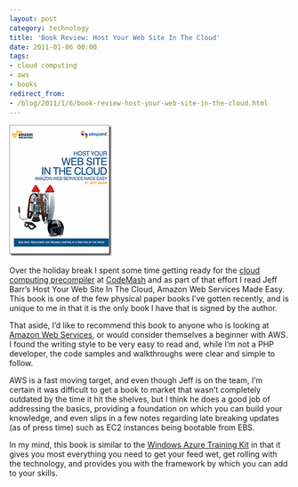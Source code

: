 ```yaml
---
layout: post
category: technology
title: 'Book Review: Host Your Web Site In The Cloud'
date: 2011-01-06 00:00
tags:
- cloud computing
- aws
- books
redirect_from:
- /blog/2011/1/6/book-review-host-your-web-site-in-the-cloud.html
---
```

<img alt='Book Cover' src='/images/hostyourwebsiteinthecloud.gif' class='blogimage img-responsive'>

Over the holiday break I spent some time getting ready for the
[cloud computing precompiler](http://codemash.org/Precompiler#AWS) at [CodeMash](http://codemash.org/) and as part of
that effort I read Jeff Barr’s Host Your Web Site In The Cloud, Amazon Web Services Made Easy. This book is one of the
few physical paper books I’ve gotten recently, and is unique to me in that it is the only book I have that is signed
by the author.

That aside, I’d like to recommend this book to anyone who is looking at [Amazon Web Services](http://aws.amazon.com/),
or would consider themselves a beginner with AWS. I found the writing style to be very easy to read and, while I’m not
a PHP developer, the code samples and walkthroughs were clear and simple to follow.

AWS is a fast moving target, and even though Jeff is on the team, I’m certain it was difficult to get a book to market
that wasn’t completely outdated by the time it hit the shelves, but I think he does a good job of addressing the
basics, providing a foundation on which you can build your knowledge, and even slips in a few notes regarding late
breaking updates (as of press time) such as EC2 instances being bootable from EBS.

In my mind, this book is similar to the
[Windows Azure Training Kit](http://www.microsoft.com/downloads/en/details.aspx?FamilyID=413e88f8-5966-4a83-b309-53b7b77edf78&displaylang=en)
in that it gives you most everything you need to get your feed wet, get rolling with the technology, and provides you
with the framework by which you can add to your skills.
